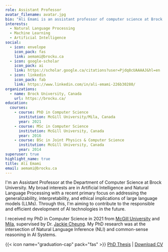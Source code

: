 ```yaml
---
role: Assistant Professor
avatar_filename: avatar.jpg
bio: "Ali Emami is an assistant professor of computer science at Brock Uniersity. His research interests include natural language processing, machine learning, and artificial intelligence. He leads the Natural Language Processing group, which develops natural language understanding and generation systems that are controllable, trustworthy, and efficient. "
interests:
  - Natural Language Processing
  - Machine Learning
  - Artificial Intelligence
social:
  - icon: envelope
    icon_pack: fas
    link: aemami@brocku.ca
  - icon: google-scholar
    icon_pack: ai
    link: https://scholar.google.ca/citations?user=Pjdq8cUAAAAJ&hl=en
  - icon: linkedin
    icon_pack: fab
    link: https://www.linkedin.com/in/ali-emami-226b30280/
organizations:
  - name: Brock University, Canada
    url: https://brocku.ca/
education:
  courses:
    - course: PhD in Computer Science
      institution: McGill University/Mila, Canada
      year: 2021
    - course: MSc in Computer Science
      institution: McGill University, Canada
      year: 2016
    - course: BSc in Joint Physics & Computer Science
      institution: McGill University, Canada
      year: 2014
superuser: true
highlight_name: true
title: Ali Emami
email: aemami@brocku.ca
---
```


I'm an Assistant Professor at the Department of Computer Science at Brock University. My broad interests are in Artificial Intelligence and Natural Language Processing with a recent primary focus on addressing the generalizability, interpretability, and ethical implications of large language models (LLMs). Through this, I'm aiming to contribute to the responsible and efficient development of AI technologies in the future.

I received my PhD in Computer Science in 2021 from [McGill University](http://cs.mcgill.ca) and [Mila](https://mila.quebec), supervised by Dr. [Jackie Cheung](https://www.cs.mcgill.ca/~jcheung/). My PhD research was at the intersection of Natural Language Inference (NLI) and common-sense reasoning in AI Systems.

{{< icon name="graduation-cap" pack="fas" >}} [PhD Thesis](https://escholarship.mcgill.ca/concern/theses/pz50h2225) | 
<a href="/uploads/resume.pdf" download="Ali_Emami_Resume.pdf" target="_blank">
  <i class="fas fa-file-pdf"></i> Download CV
</a>




